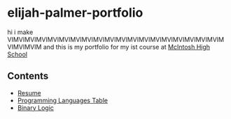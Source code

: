 # elijah-palmer-portfolio
hi i make VIMVIMVIMVIMVIMVIMVIMVIMVIMVIMVIMVIMVIMVIMVIMVIMVIMVIMVIMVIMVIMVIM and this is my portfolio for my ist course at [McIntosh High School](https://www.fcboe.org/mhs)
## Contents
- [Resume](resume.md)
- [Programming Languages Table](plt.md)
- [Binary Logic](Binary-Logic.md)
